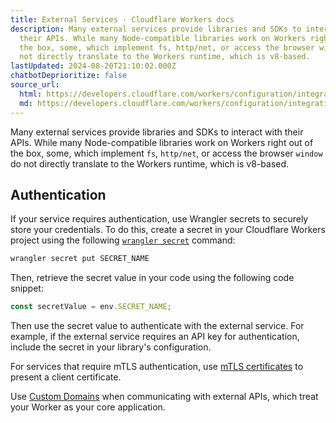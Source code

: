 ```yaml
---
title: External Services · Cloudflare Workers docs
description: Many external services provide libraries and SDKs to interact with
  their APIs. While many Node-compatible libraries work on Workers right out of
  the box, some, which implement fs, http/net, or access the browser window do
  not directly translate to the Workers runtime, which is v8-based.
lastUpdated: 2024-08-20T21:10:02.000Z
chatbotDeprioritize: false
source_url:
  html: https://developers.cloudflare.com/workers/configuration/integrations/external-services/
  md: https://developers.cloudflare.com/workers/configuration/integrations/external-services/index.md
---
```


Many external services provide libraries and SDKs to interact with their APIs. While many Node-compatible libraries work on Workers right out of the box, some, which implement `fs`, `http/net`, or access the browser `window` do not directly translate to the Workers runtime, which is v8-based.

## Authentication

If your service requires authentication, use Wrangler secrets to securely store your credentials. To do this, create a secret in your Cloudflare Workers project using the following [`wrangler secret`](https://developers.cloudflare.com/workers/wrangler/commands/#secret) command:

```sh
wrangler secret put SECRET_NAME
```

Then, retrieve the secret value in your code using the following code snippet:

```js
const secretValue = env.SECRET_NAME;
```

Then use the secret value to authenticate with the external service. For example, if the external service requires an API key for authentication, include the secret in your library's configuration.

For services that require mTLS authentication, use [mTLS certificates](https://developers.cloudflare.com/workers/runtime-apis/bindings/mtls) to present a client certificate.

Use [Custom Domains](https://developers.cloudflare.com/workers/configuration/routing/custom-domains/) when communicating with external APIs, which treat your Worker as your core application.

